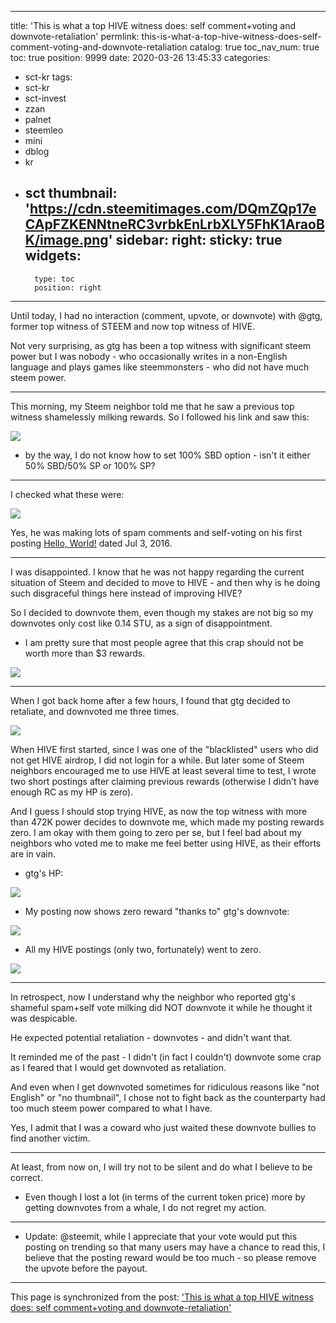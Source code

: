 
---
title: 'This is what a top HIVE witness does: self comment+voting and downvote-retaliation'
permlink: this-is-what-a-top-hive-witness-does-self-comment-voting-and-downvote-retaliation
catalog: true
toc_nav_num: true
toc: true
position: 9999
date: 2020-03-26 13:45:33
categories:
- sct-kr
tags:
- sct-kr
- sct-invest
- zzan
- palnet
- steemleo
- mini
- dblog
- kr
- sct
thumbnail: 'https://cdn.steemitimages.com/DQmZQp17eCApFZKENNtneRC3vrbkEnLrbXLY5FhK1AraoBK/image.png'
sidebar:
    right:
        sticky: true
widgets:
    -
        type: toc
        position: right
---


Until today, I had no interaction (comment, upvote, or downvote) with @gtg, former top witness of STEEM and now top witness of HIVE. 

Not very surprising, as gtg has been a top witness with significant steem power  but I was nobody - who occasionally writes in a non-English language and plays games like steemmonsters - who did not have much steem power. 

---

This morning, my Steem neighbor told me that he saw a previous top witness shamelessly milking rewards.  So I followed his link and saw this:

![](https://cdn.steemitimages.com/DQmZQp17eCApFZKENNtneRC3vrbkEnLrbXLY5FhK1AraoBK/image.png)
<br>

* by the way, I do not know how to set 100% SBD option - isn't it either 50% SBD/50% SP or 100% SP?

---

I checked what these were:

![](https://cdn.steemitimages.com/DQmYpwnRnubsgGpR5huUeACxUgEyokMtkQAsZaYtricnmDt/image.png)
<br>

Yes, he was making lots of spam comments and self-voting on his first posting [Hello, World!](https://steempeak.com/introduceyourself/@gtg/hello-world#@gtg/hive-1000030) dated Jul 3, 2016. 

---

I was disappointed. I know that he was not happy regarding the current situation of Steem and decided to move to HIVE - and then why is he doing such disgraceful things here instead of improving HIVE?

So I decided to downvote them, even though my stakes are not big so my downvotes only cost like 0.14 STU, as a sign of disappointment. 

* I am pretty sure that most people agree that this crap should not be worth more than $3 rewards. 

![](https://cdn.steemitimages.com/DQmXMSk9Ucwt2Qi584HU6Uavk2TU4zXxSEaqqLN33gKRVQ8/image.png)
<br>

---

When I got back home after a few hours, I found that gtg decided to retaliate, and downvoted me three times. 

![](https://cdn.steemitimages.com/DQmQF6LUG7kuS6kFEj3td1qAe9e75fesqvmsEFHQfPGxfZw/image.png)
<br>

When HIVE first started, since I was one of the "blacklisted" users who did not get HIVE airdrop, I did not login for a while. But later some of Steem neighbors encouraged me to use HIVE at least several time to test, I wrote two short postings after claiming previous rewards (otherwise I didn't have enough RC as my HP is zero).

And I guess I should stop trying HIVE, as now the top witness with more than 472K power decides to downvote me, which made my posting rewards zero. I am okay with them going to zero per se, but I feel bad about my neighbors who voted me to make me feel better using HIVE, as their efforts are in vain. 

* gtg's HP:

![](https://cdn.steemitimages.com/DQmZLedBVJ7c7xsZJmTUFkXajkvsTrmURE4ezVjhAUcFgFv/image.png)
<br>

* My posting now shows zero reward "thanks to" gtg's downvote:

![](https://cdn.steemitimages.com/DQmbfz8Z8rAJrakNkA8TgQUEFceBa5ur3HptAnvcFnt4zYK/image.png)
<br>

* All my HIVE postings (only two, fortunately) went to zero. 

![](https://cdn.steemitimages.com/DQmfUoWQiXUGjCQCJviiwg6TRqyt53L6EPdRFVVTkyEnB5K/image.png)
<br>

---

In retrospect, now I understand why the neighbor who reported gtg's shameful spam+self vote milking did NOT downvote it while he thought it was despicable.

He expected potential retaliation - downvotes - and didn't want that. 

It reminded me of the past - I didn't (in fact I couldn't) downvote some crap as I feared that I would get downvoted as retaliation. 

And even when I get downvoted sometimes for ridiculous reasons like "not English" or "no thumbnail",  I chose not to fight back as the counterparty had too much steem power compared to what I have. 

Yes, I admit that I was a coward who just waited these downvote bullies to find another victim. 

---

At least, from now on, I will try not to be silent and do what I believe to be correct. 

* Even though I lost a lot (in terms of the current token price) more by getting downvotes from a whale, I do not regret my action.

---

* Update: @steemit, while I appreciate that your vote would put this posting on trending so that many users may have a chance to read this, I believe that the posting reward would be too much - so please remove the upvote before the payout.

- - -

This page is synchronized from the post: ['This is what a top HIVE witness does: self comment+voting and downvote-retaliation'](https://steemit.com/@glory7/this-is-what-a-top-hive-witness-does-self-comment-voting-and-downvote-retaliation)
